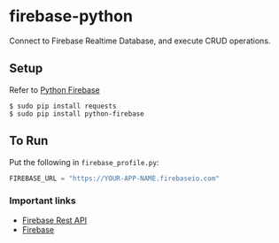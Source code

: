 # firebase-python
Connect to Firebase Realtime Database, and execute CRUD operations.

## Setup

Refer to [Python Firebase](https://ozgur.github.io/python-firebase/)

    $ sudo pip install requests
    $ sudo pip install python-firebase


## To Run

Put the following in `firebase_profile.py`:
```Python
FIREBASE_URL = "https://YOUR-APP-NAME.firebaseio.com"
```

### Important links
- [Firebase Rest API](https://firebase.google.com/docs/database/rest/start)
- [Firebase](https://firebase.google.com/)
